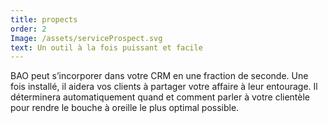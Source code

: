 ```yaml
---
title: propects
order: 2
Image: /assets/serviceProspect.svg
text: Un outil à la fois puissant et facile
---
```

BAO peut s’incorporer dans votre CRM en une fraction de seconde. Une fois installé, il aidera vos clients à partager votre affaire à leur entourage. Il déterminera automatiquement quand et comment parler à votre clientèle pour rendre le bouche à oreille le plus optimal possible.